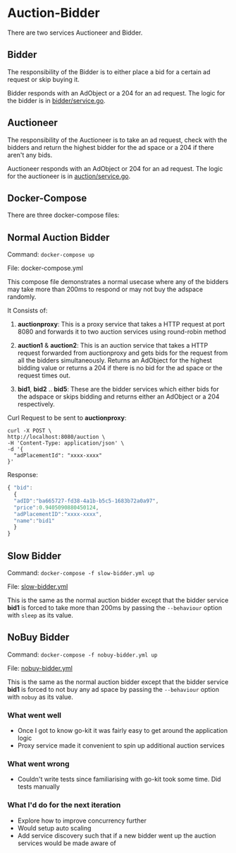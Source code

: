 # Auction-Bidder

There are two services Auctioneer and Bidder.

## Bidder
The responsibility of the Bidder is to either place a bid for a certain ad request or skip buying it.

Bidder responds with an AdObject or a 204 for an ad request. The logic for the bidder is in [bidder/service.go](/bidder/service.go). 

## Auctioneer
The responsibility of the Auctioneer is to take an ad request, check with the bidders and return the highest bidder for the ad space or a 204 if there aren't any bids.

Auctioneer responds with an AdObject or 204 for an ad request. The logic for the auctioneer is in [auction/service.go](/auction/service.go). 

## Docker-Compose
There are three docker-compose files:

## Normal Auction Bidder

  Command: `docker-compose up`
  
  File: docker-compose.yml
  
  This compose file demonstrates a normal usecase where any of the bidders may take more than 200ms to respond or may not buy   the adspace randomly. 
  
  It Consists of:
  
   1. **auctionproxy**: This is a proxy service that takes a HTTP request at port 8080 and forwards it to two
                          auction services using round-robin method
                          
   2. **auction1** & **auction2**: This is an auction service that takes a HTTP request forwarded from auctionproxy and 
                                    gets bids for the request from all the bidders simultaneously. Returns an AdObject
                                    for the highest bidding value or returns a 204 if there is no bid for the ad space or the request times out.
                                    
  3. **bid1**, **bid2** .. **bid5**: These are the bidder services which either bids for the adspace or skips bidding and returns either an AdObject or a 204 respectively.
  
  Curl Request to be sent to **auctionproxy**: 
  ```
  curl -X POST \
  http://localhost:8080/auction \
  -H 'Content-Type: application/json' \
  -d '{
    "adPlacementId": "xxxx-xxxx"
}'
  ```
  Response:
  ``` javascript
  { "bid":
    {
    "adID":"ba665727-fd38-4a1b-b5c5-1683b72a0a97",
    "price":0.9405090880450124,
    "adPlacementID":"xxxx-xxxx",
    "name":"bid1"
    }
  }
  ```
  
  ## Slow Bidder
  Command: `docker-compose -f slow-bidder.yml up`
  
  File: [slow-bidder.yml](/slow-bidder.yml)
  
  This is the same as the normal auction bidder except that the bidder service **bid1** is forced to take more than 200ms by passing the `--behaviour` option with `sleep` as its value.
  
  ## NoBuy Bidder
  Command: `docker-compose -f nobuy-bidder.yml up`
  
  File: [nobuy-bidder.yml](/nobuy-bidder.yml)
  
  This is the same as the normal auction bidder except that the bidder service **bid1** is forced to not buy any ad space by passing the `--behaviour` option with `nobuy` as its value.
  
  
### What went well

- Once I got to know go-kit it was fairly easy to get around the application logic 
- Proxy service made it convenient to spin up additional auction services

### What went wrong

- Couldn't write tests since familiarising with go-kit took some time. Did tests manually

### What I'd do for the next iteration

- Explore how to improve concurrency further
- Would setup auto scaling
- Add service discovery such that if a new bidder went up the auction services would be made aware of
